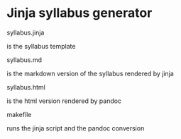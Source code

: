 # Jinja syllabus generator

syllabus.jinja

is the syllabus template

syllabus.md

is the markdown version of the syllabus rendered by jinja

syllabus.html

is the html version rendered by pandoc

makefile

runs the jinja script and the pandoc conversion


